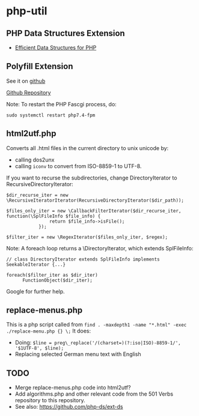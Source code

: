 # php-util

## PHP Data Structures Extension

* [Efficient Data Structures for PHP](https://medium.com/@rtheunissen/efficient-data-structures-for-php-7-9dda7af674cd)

## Polyfill Extension

See it on [github](https://github.com/php-ds/polyfill)

[Github Repository](https://github.com/php-ds/ext-ds)

Note: To restart the PHP Fascgi process, do: 

    sudo systemctl restart php7.4-fpm

## html2utf.php

Converts all .html files in the current directory to unix unicode by:

* calling dos2unx
* calling `iconv` to convert from ISO-8859-1 to UTF-8.

If you want to recurse the subdirectories, change DirectoryIterator to RecursiveDirectoryIterator:

    $dir_recurse_iter = new \RecursiveIteratorIterator(RecursiveDirectoryIterator($dir_path));

    $files_only_iter = new \CallbackFilterIterator($dir_recurse_iter, function(\SplFileInfo $file_info) {
                    return $file_info->isFile();
                });
                
    $filter_iter = new \RegexIterator($files_only_iter, $regex);

Note: A foreach loop returns a \DirectoryIterator, which extends SplFileInfo:

    // class DirectoryIterator extends SplFileInfo implements SeekableIterator {...}

    foreach($filter_iter as $dir_iter) 
          FunctionObject($dir_iter); 


Google for further help.

## replace-menus.php

This is a php script called from `find . -maxdepth1 -name "*.html" -exec ./replace-menu.php {} \;`
It does:

* Doing: `$line = preg\_replace('/(charset=)(?:iso|ISO)-8859-1/', '$1UTF-8', $line);`
* Replacing selected German menu text with English

## TODO

* Merge replace-menus.php code into html2utf?
* Add algorithms.php and other relevant code from the 501 Verbs repository to this repository.
* See also: https://github.com/php-ds/ext-ds
